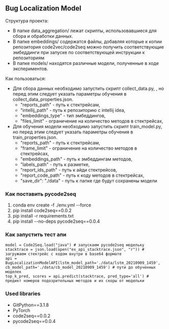 ## Bug Localization Model

Структура проекта:

- В папке data_aggregation/ лежат скрипты, использовавшиеся для сбора и обработки данных.
- В папке embeddings/ содержатся файлы, добавляя которые к копии репозитория code2vec/code2seq можно получить соответствующие эмбеддинги при запуске по соответствующей инструкции к репозиториям
- В папке models/ находятся различные модели, полученные в ходе экспериментов. 

Как пользоваться:

- Для сбора данных необходимо запустить скрипт collect_data.py, , но перед этим следует указать параметры обучения в collect_data_properties.json.
    - "reports_path" - путь к стектрейсам,
    - "intellij_path" - путь к репозиторию с intellij idea,
    - "embeddings_type" - тип эмбеддингов,
    - "files_limit" - ограничение на количество методов в стектрейсах,
- Для обучения модели необходимо запустить скрипт train_model.py, но перед этим следует указать параметры обучения в train_properties.json.
    - "reports_path" - путь к стектрейсам,
    - "frame_limit" - ограничение на количество методов в стектрейсах,
    - "embeddings_path" - путь к эмбеддингам методов,
    - "labels_path" - путь к разметке,
    - "report_ids_path" - путь к айди стектрейсов,
    - "report_code_path" - путь к коду методов в стектрейсах,
    - "save_dir": "./data" - путь к папке где будут сохранены модели
    
### Как поставить pycode2seq

1. conda env create -f ./env.yml --force
2. pip install code2seq==0.0.2
3. pip install -r requirements.txt
4. pip install --no-deps pycode2seq==0.0.4

### Как запустить тест апи

    model = Code2Seq.load("java") # запускаем pycode2seq модельку
    stacktrace = json.load(open("ex_api_stacktrace.json", "r")) # загружаем стектрейс с кодом внутри в base64 формате
    api = BugLocalizationModelAPI(lstm_model_path='./data/lstm_20210909_1459', cb_model_path='./data/cb_model_20210909_1459') # пути до обученных моделек
    top_k_pred, scores = api.predict(stacktrace, pred_type='all') # предикт номеров подозрительных методов и их скоры от модельки

### Used libraries

* GitPython==3.1.8
* PyTorch
* code2seq==0.0.2
* pycode2seq==0.0.4


